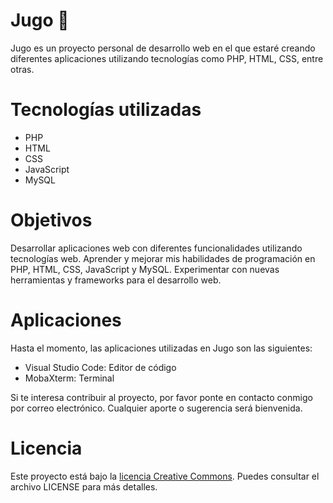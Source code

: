 # Jugo 🧃
Jugo es un proyecto personal de desarrollo web en el que estaré creando diferentes aplicaciones utilizando tecnologías como PHP, HTML, CSS, entre otras.

# Tecnologías utilizadas
- PHP
- HTML
- CSS
- JavaScript
- MySQL

# Objetivos
Desarrollar aplicaciones web con diferentes funcionalidades utilizando tecnologías web.
Aprender y mejorar mis habilidades de programación en PHP, HTML, CSS, JavaScript y MySQL.
Experimentar con nuevas herramientas y frameworks para el desarrollo web.

# Aplicaciones
Hasta el momento, las aplicaciones utilizadas en Jugo son las siguientes:

- Visual Studio Code: Editor de código
- MobaXterm: Terminal

Si te interesa contribuir al proyecto, por favor ponte en contacto conmigo por correo electrónico. Cualquier aporte o sugerencia será bienvenida.

# Licencia
Este proyecto está bajo la [licencia Creative Commons](https://github.com/Jugo-dev/.github/blob/main/LICENCE). Puedes consultar el archivo LICENSE para más detalles.
